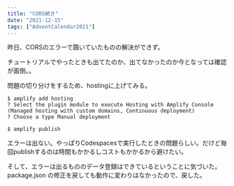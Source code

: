 ```yaml
---
title: "CORS続き"
date: "2021-12-15"
tags: ["AdventCalendar2021"]
---
```


昨日、CORSのエラーで躓いていたものの解決ができず。

チュートリアルでやったときも出てたのか、出てなかったのか今となっては確認が面倒。。

問題の切り分けをするため、hostingに上げてみる。

```
$ amplify add hosting
? Select the plugin module to execute Hosting with Amplify Console (Managed hosting with custom domains, Continuous deployment)
? Choose a type Manual deployment

$ amplify publish
```

エラーは出ない。やっぱりCodespacesで実行したときの問題らしい。だけど毎回publishするのは時間もかかるしコストもかかるから避けたい。

そして、エラーは出るもののデータ登録はできているということに気づいた。
package.json の修正を戻しても動作に変わりはなかったので、戻した。
